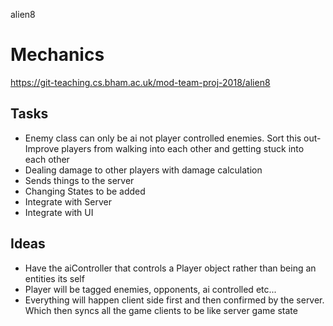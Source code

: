 alien8

# Mechanics

https://git-teaching.cs.bham.ac.uk/mod-team-proj-2018/alien8

## Tasks
- Enemy class can only be ai not player controlled enemies. Sort this out- Improve players from walking into each other and getting stuck into each other
- Dealing damage to other players with damage calculation
- Sends things to the server
- Changing States to be added
- Integrate with Server
- Integrate with UI


## Ideas
- Have the aiController that controls a Player object rather than being an entities its self
- Player will be tagged enemies, opponents, ai controlled etc...
- Everything will happen client side first and then confirmed by the server. Which then syncs all the game clients to be like server game state


